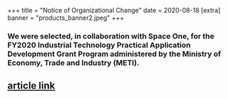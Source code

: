 +++
title = "Notice of Organizational Change"
date = 2020-08-18
[extra]
banner = "products_banner2.jpeg"
+++

### We were selected, in collaboration with Space One, for the FY2020 Industrial Technology Practical Application Development Grant Program administered by the Ministry of Economy, Trade and Industry (METI). 

## [article link](https://sii.or.jp/space02/decision.html) 
